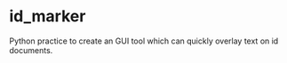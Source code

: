 # id_marker

Python practice to create an GUI tool which can quickly overlay text on id documents.  
